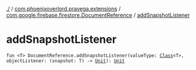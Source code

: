 [./](../../index.md) / [com.phoenixoverlord.pravega.extensions](../index.md) / [com.google.firebase.firestore.DocumentReference](index.md) / [addSnapshotListener](./add-snapshot-listener.md)

# addSnapshotListener

`fun <T> DocumentReference.addSnapshotListener(valueType: `[`Class`](https://docs.oracle.com/javase/6/docs/api/java/lang/Class.html)`<T>, objectListener: (snapshot: T) -> `[`Unit`](https://kotlinlang.org/api/latest/jvm/stdlib/kotlin/-unit/index.html)`): `[`Unit`](https://kotlinlang.org/api/latest/jvm/stdlib/kotlin/-unit/index.html)